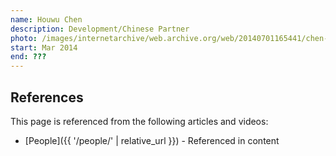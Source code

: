 ```yaml
---
name: Houwu Chen
description: Development/Chinese Partner
photo: /images/internetarchive/web.archive.org/web/20140701165441/chen-houwu.jpg
start: Mar 2014
end: ???
---
```


## References

This page is referenced from the following articles and videos:

- [People]({{ '/people/' | relative_url }}) - Referenced in content